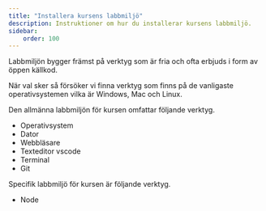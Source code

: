 ```yaml
---
title: "Installera kursens labbmiljö" 
description: Instruktioner om hur du installerar kursens labbmiljö.
sidebar:
    order: 100
---
```


Labbmiljön bygger främst på verktyg som är fria och ofta erbjuds i form av öppen källkod.

När val sker så försöker vi finna verktyg som finns på de vanligaste operativsystemen vilka är Windows, Mac och Linux.

Den allmänna labbmiljön för kursen omfattar följande verktyg.

* Operativsystem
* Dator
* Webbläsare
* Texteditor vscode
* Terminal
* Git

Specifik labbmiljö för kursen är följande verktyg.

* Node
